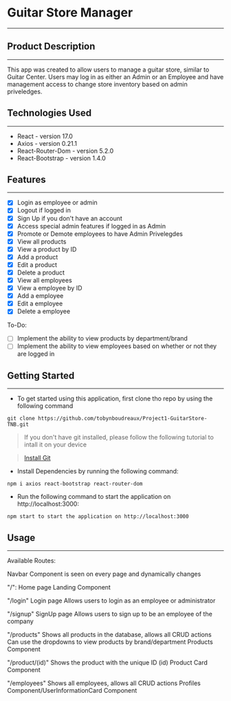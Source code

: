 
# Guitar Store Manager
---

## Product Description
---

This app was created to allow users to manage a guitar store, similar to Guitar Center. Users may log in as either an Admin or an Employee and have management access to change store inventory based on admin priveledges.

## Technologies Used
---

- React - version 17.0
- Axios - version 0.21.1
- React-Router-Dom - version 5.2.0
- React-Bootstrap - version 1.4.0

## Features
---

- [x] Login as employee or admin
- [x] Logout if logged in
- [x] Sign Up if you don't have an account
- [x] Access special admin features if logged in as Admin
- [x] Promote or Demote employees to have Admin Privelegdes
- [x] View all products
- [x] View a product by ID
- [x] Add a product
- [x] Edit a product
- [x] Delete a product
- [x] View all employees
- [x] View a employee by ID
- [x] Add a employee
- [x] Edit a employee
- [x] Delete a employee

To-Do:

- [ ] Implement the ability to view products by department/brand
- [ ] Implement the ability to view employees based on whether or not they are logged in

## Getting Started
---

- To get started using this application, first clone tho repo by using the following command

```
git clone https://github.com/tobynboudreaux/Project1-GuitarStore-TNB.git
``` 
> If you don't have git installed, please follow the following tutorial to intall it on your device

> [Install Git](https://git-scm.com/book/en/v2/Getting-Started-Installing-Git)

- Install Dependencies by running the following command:

```
npm i axios react-bootstrap react-router-dom
```

- Run the following command to start the application on http://localhost:3000:

```
npm start to start the application on http://localhost:3000
```

## Usage
---

Available Routes:

Navbar Component is seen on every page and dynamically changes

"/":
Home page
Landing Component

"/login"
Login page
Allows users to login as an employee or administrator

"/signup"
SignUp page
Allows users to sign up to be an employee of the company

"/products"
Shows all products in the database, allows all CRUD actions
Can use the dropdowns to view products by brand/department
Products Component

"/product/(id)"
Shows the product with the unique ID (id)
Product Card Component

"/employees"
Shows all employees, allows all CRUD actions
Profiles Component/UserInformationCard Component
